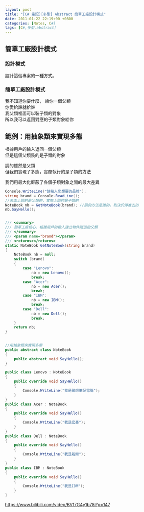 ```yaml
---
layout: post
title: "[C# 筆記][多型] Abstract 簡單工廠設計模式"
date: 2011-01-22 22:19:00 +0800
categories: [Notes, C#]
tags: [C#,多型,abstract]
---
```


## 簡單工廠設計模式
### 設計模式
設計這個專案的一種方式。

### 簡單工廠設計模式
我不知道你要什麼， 
給你一個父類  
你愛給誰就給誰  
我父類裡面可以裝子類的對象  
所以我可以返回對應的子類對象給你  
  

## 範例：用抽象類來實現多態
根據用戶的輸入返回一個父類  
但是這個父類裝的是子類的對象    

調的雖然是父類  
但我們實現了多態，實際執行的是子類的方法    

我們用最大化屏蔽了各個子類對象之間的最大差異  
```c#
Console.WriteLine("請輸入您想要的品牌");
string brand = Console.ReadLine();
//表面上調的是父類的，實際上調的是子類的
NoteBook nb = GetNoteBook(brand); //調的方法是誰的，取決於傳進去的
nb.SayHello();


/// <summary>
/// 簡單工廠核心，根據用戶的輸入建立物件賦值給父類
/// </summary>
/// <param name="brand"></param>
/// <returns></returns>
static NoteBook GetNoteBook(string brand)
{
    NoteBook nb = null;
    switch (brand)
    {
        case "Lenovo":
            nb = new Lenovo();
            break;
        case "Acer":
            nb = new Acer();
            break;
        case "IBM":
            nb = new IBM();
            break;
        case "Dell":
            nb = new Dell();
            break;
    }
    return nb;
}
 

//用抽象類來實現多態
public abstract class NoteBook
{
    public abstract void SayHello();
}

public class Lenovo : NoteBook
{
    public override void SayHello()
    {
        Console.WriteLine("我是聯想筆記電腦");
    }
}
public class Acer : NoteBook
{
    public override void SayHello()
    {
        Console.WriteLine("我是宏基");
    }
}
public class Dell : NoteBook
{
    public override void SayHello()
    {
        Console.WriteLine("我是戴爾");
    }
}
public class IBM : NoteBook
{
    public override void SayHello()
    {
        Console.WriteLine("我是IBM");
    }
}
```

https://www.bilibili.com/video/BV17G4y1b78i?p=147
